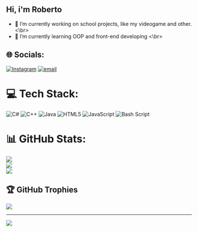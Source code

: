 ## Hi, i'm Roberto

- 🔭 I’m currently working on school projects, like my videogame and other. <\br>
- 🌱 I’m currently learning OOP and front-end developing <\br>

## 🌐 Socials:
[![Instagram](https://img.shields.io/badge/Instagram-%23E4405F.svg?logo=Instagram&logoColor=white)](https://instagram.com/rob__erto_) [![email](https://img.shields.io/badge/Email-D14836?logo=gmail&logoColor=white)](mailto:robertocarello007@gmail.com) 

# 💻 Tech Stack:
![C#](https://img.shields.io/badge/c%23-%23239120.svg?style=for-the-badge&logo=csharp&logoColor=white) ![C++](https://img.shields.io/badge/c++-%2300599C.svg?style=for-the-badge&logo=c%2B%2B&logoColor=white) ![Java](https://img.shields.io/badge/java-%23ED8B00.svg?style=for-the-badge&logo=openjdk&logoColor=white) ![HTML5](https://img.shields.io/badge/html5-%23E34F26.svg?style=for-the-badge&logo=html5&logoColor=white) ![JavaScript](https://img.shields.io/badge/javascript-%23323330.svg?style=for-the-badge&logo=javascript&logoColor=%23F7DF1E) ![Bash Script](https://img.shields.io/badge/bash_script-%23121011.svg?style=for-the-badge&logo=gnu-bash&logoColor=white)
# 📊 GitHub Stats:
![](https://github-readme-stats.vercel.app/api?username=robbietto&theme=dark&hide_border=false&include_all_commits=false&count_private=false)<br/>
![](https://nirzak-streak-stats.vercel.app/?user=robbietto&theme=dark&hide_border=false)<br/>
![](https://github-readme-stats.vercel.app/api/top-langs/?username=robbietto&theme=dark&hide_border=false&include_all_commits=false&count_private=false&layout=compact)

## 🏆 GitHub Trophies
![](https://github-profile-trophy.vercel.app/?username=robbietto&theme=dracula&no-frame=true&no-bg=false&margin-w=4)

---
[![](https://visitcount.itsvg.in/api?id=robbietto&icon=0&color=0)](https://visitcount.itsvg.in)

<!-- Proudly created with GPRM ( https://gprm.itsvg.in ) -->
